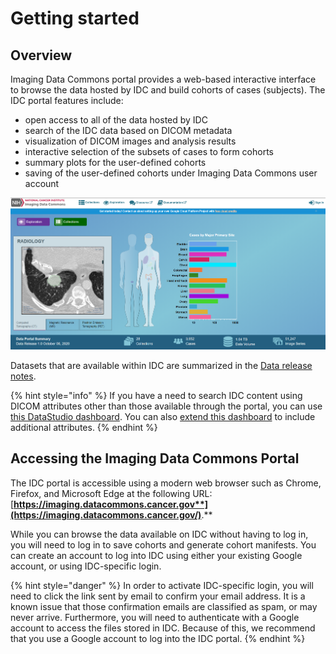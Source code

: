 # Getting started

## Overview

Imaging Data Commons portal provides a web-based interactive interface to browse the data hosted by IDC and build cohorts of cases \(subjects\). The IDC portal features include:

* open access to all of the data hosted by IDC
* search of the IDC data based on DICOM metadata
* visualization of DICOM images and analysis results
* interactive selection of the subsets of cases to form cohorts
* summary plots for the user-defined cohorts
* saving of the user-defined cohorts under Imaging Data Commons user account

![](../.gitbook/assets/homepagev3.png)

Datasets that are available within IDC are summarized in the [Data release notes](../data/data-release-notes.md).

{% hint style="info" %}
If you have a need to search IDC content using DICOM attributes other than those available through the portal, you can use [this DataStudio dashboard](https://datastudio.google.com/reporting/ab96379c-e134-414f-8996-188e678f1b70/page/KHtxB). You can also [extend this dashboard](../cookbook/data-studio/cohort-dashboard.md) to include additional attributes.
{% endhint %}

## Accessing the Imaging Data Commons Portal

The IDC portal is accessible using a modern web browser such as Chrome, Firefox, and Microsoft Edge at the following URL: [**https://imaging.datacommons.cancer.gov**](https://imaging.datacommons.cancer.gov/)**.**

While you can browse the data available on IDC without having to log in, you will need to log in to save cohorts and generate cohort manifests. You can create an account to log into IDC using either your existing Google account, or using IDC-specific login.

{% hint style="danger" %}
In order to activate IDC-specific login, you will need to click the link sent by email to confirm your email address. It is a known issue that those confirmation emails are classified as spam, or may never arrive. Furthermore, you will need to authenticate with a Google account to access the files stored in IDC. Because of this, we recommend that you use a Google account to log into the IDC portal.
{% endhint %}

